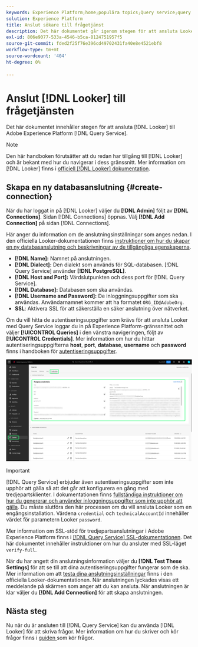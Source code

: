 ```yaml
---
keywords: Experience Platform;home;populära topics;Query service;query service;Looker;looker;connect to query service;
solution: Experience Platform
title: Anslut sökare till frågetjänst
description: Det här dokumentet går igenom stegen för att ansluta Looker till Adobe Experience Platform Query Service.
exl-id: 806e9077-533a-4546-b5ca-8124751957f5
source-git-commit: fded2f25f76e396cd49702431fa40e8e4521ebf8
workflow-type: tm+mt
source-wordcount: '404'
ht-degree: 0%

---
```


# Anslut [!DNL Looker] till frågetjänsten

Det här dokumentet innehåller stegen för att ansluta [!DNL Looker] till Adobe Experience Platform [!DNL Query Service].

>[!NOTE]
>
> Den här handboken förutsätter att du redan har tillgång till [!DNL Looker] och är bekant med hur du navigerar i dess gränssnitt. Mer information om [!DNL Looker] finns i [officiell [!DNL Looker] dokumentation](https://docs.looker.com/).

## Skapa en ny databasanslutning {#create-connection}

När du har loggat in på [!DNL Looker] väljer du **[!DNL Admin]** följt av **[!DNL Connections]**. Sidan [!DNL Connections] öppnas. Välj **[!DNL Add Connection]** på sidan [!DNL Connections].

Här anger du information om de anslutningsinställningar som anges nedan. I den officiella Looker-dokumentationen finns [instruktioner om hur du skapar en ny databasanslutning och beskrivningar av de tillgängliga egenskaperna](https://cloud.google.com/looker/docs/connecting-to-your-db#creating_a_new_database_connection).

- **[!DNL Name]:** Namnet på anslutningen.
- **[!DNL Dialect]:** Den dialekt som används för SQL-databasen. [!DNL Query Service] använder **[!DNL PostgreSQL]**.
- **[!DNL Host and Port]:** Värdslutpunkten och dess port för [!DNL Query Service].
- **[!DNL Database]:** Databasen som ska användas.
- **[!DNL Username and Password]:** De inloggningsuppgifter som ska användas. Användarnamnet kommer att ha formatet `ORG_ID@AdobeOrg`.
- **SSL**: Aktivera SSL för att säkerställa en säker anslutning över nätverket.

Om du vill hitta de autentiseringsuppgifter som krävs för att ansluta Looker med Query Service loggar du in på Experience Platform-gränssnittet och väljer **[!UICONTROL Queries]** i den vänstra navigeringen, följt av **[!UICONTROL Credentials]**. Mer information om hur du hittar autentiseringsuppgifterna **host**, **port**, **database**, **username** och **password** finns i handboken för [autentiseringsuppgifter](../ui/credentials.md).

![Sidan Autentiseringsuppgifter på arbetsytan Experience Platform Queries med Autentiseringsuppgifter och Utgångsuppgifter markerade.](../images/clients/looker/query-service-credentials-page.png)

>[!IMPORTANT]
>
>[!DNL Query Service] erbjuder även autentiseringsuppgifter som inte upphör att gälla så att det går att konfigurera en gång med tredjepartsklienter. I dokumentationen finns [fullständiga instruktioner om hur du genererar och använder inloggningsuppgifter som inte upphör att gälla](../ui/credentials.md#non-expiring-credentials). Du måste slutföra den här processen om du vill ansluta Looker som en engångsinstallation. Värdena `credential` och `technicalAccountId` innehåller värdet för parametern Looker `password`.

Mer information om SSL-stöd för tredjepartsanslutningar i Adobe Experience Platform finns i [[!DNL Query Service] SSL-dokumentationen](./ssl-modes.md). Det här dokumentet innehåller instruktioner om hur du ansluter med SSL-läget `verify-full`.

När du har angett din anslutningsinformation väljer du **[!DNL Test These Settings]** för att se till att dina autentiseringsuppgifter fungerar som de ska. Mer information om att [testa dina anslutningsinställningar](https://cloud.google.com/looker/docs/connecting-to-your-db#testing_your_connection_settings) finns i den officiella Looker-dokumentationen. När anslutningen lyckades visas ett meddelande på skärmen som anger att du kan ansluta. När anslutningen är klar väljer du **[!DNL Add Connection]** för att skapa anslutningen.

## Nästa steg

Nu när du är ansluten till [!DNL Query Service] kan du använda [!DNL Looker] för att skriva frågor. Mer information om hur du skriver och kör frågor finns i [guiden ](../best-practices/writing-queries.md) som kör frågor.
